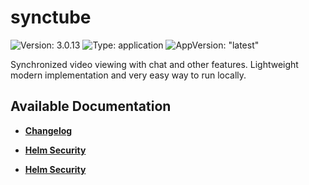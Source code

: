 # synctube

![Version: 3.0.13](https://img.shields.io/badge/Version-3.0.13-informational?style=flat-square) ![Type: application](https://img.shields.io/badge/Type-application-informational?style=flat-square) ![AppVersion: "latest"](https://img.shields.io/badge/AppVersion-"latest"-informational?style=flat-square)

Synchronized video viewing with chat and other features. Lightweight modern implementation and very easy way to run locally.

## Available Documentation

- [**Changelog**](CHANGELOG)

- [**Helm Security**](container-security)

- [**Helm Security**](helm-security)

